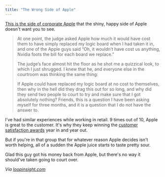 ```yaml
---
title: "The Wrong Side of Apple"
---
```

<p><a href="http://www.seattlerex.com/seattle-rex-vs-apple-the-verdict-is-in/">This is the side of corporate Apple</a> that the shiny, happy side of Apple doesn't want you to see.</p>
<blockquote><p>
  At one point, the judge asked Apple how much it would have cost them to have simply replaced my logic board when I had taken it in, and one of the Apple guys said “Oh, it wouldn’t have cost us anything, Nvidia foots the bill for each board we replace.”</p>
<p>  The judge’s face almost hit the floor as he shot me a quizzical look, to which I just shrugged. I knew that he, and everyone else in the courtroom was thinking the same thing:</p>
<p>  If Apple could have replaced my logic board at no cost to themselves, then why in the hell did they drag this out for so long, and why did they send two people to court to try and make sure that I got absolutely nothing? Friends, this is a question I have been asking myself for three months, and it is a question that I do not have the answer to.
</p></blockquote>
<p>I've had similar experiences while working in retail. 9 times out of 10, Apple is great to the customer. It's why they keep winning the <a href="http://news.cnet.com/8301-13506_3-20108336-17/apple-tops-in-customer-satisfaction-for-8th-year/">customer satisfaction awards</a> year in and year out.</p>
<p>But if you're in that group that for whatever reason Apple decides isn't worth helping, all of a sudden the Apple juice starts to taste pretty sour.</p>
<p>Glad this guy got his money back from Apple, but there's no way it should've taken going to court over.</p>
<p><em>Via <a href="http://www.loopinsight.com/2012/04/17/taking-on-apple-in-court-the-little-guy-can-win/">loopinsight.com</a></em></p>
